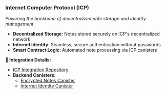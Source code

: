 
### **Internet Computer Protocol (ICP)**
*Powering the backbone of decentralized note storage and identity management*

- **Decentralized Storage**: Notes stored securely on ICP's decentralized network
- **Internet Identity**: Seamless, secure authentication without passwords
- **Smart Contract Logic**: Automated note processing via ICP canisters

**🔗 Integration Details:**
- [ICP Integration Repository](https://github.com/nathfavour/whisperrnote_icp)
- **Backend Canisters:**
  - [Encrypted Notes Canister](http://u6s2n-gx777-77774-qaaba-cai.localhost:8000/?id=uxrrr-q7777-77774-qaaaq-cai)
  - [Internet Identity Canister](http://u6s2n-gx777-77774-qaaba-cai.localhost:8000/?id=rdmx6-jaaaa-aaaaa-aaadq-cai)  

